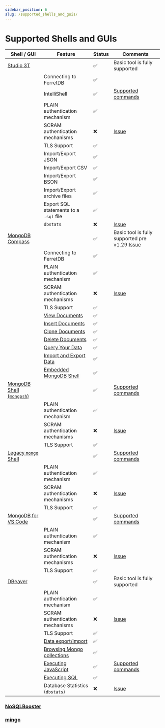 ```yaml
---
sidebar_position: 6
slug: /supported_shells_and_guis/
---
```


# Supported Shells and GUIs

<!--
    blah blah blah
-->

| Shell / GUI                            | Feature                                 | Status      | Comments                                                   |
| -------------------------------------- | --------------------------------------- | ----------- | ---------------------------------------------------------- |
| [Studio 3T](https://studio3t.com/)     |                                         | ✅          | Basic tool is fully supported                              |
|                                        | Connecting to FerretDB                  | ✅          |                                                            |
|                                        | IntelliShell                            | ✅          | [Supported commands](/website/docs/reference/supported_commands.md)                              |
|                                        | PLAIN authentication mechanism          | ✅          |                                                            |
|                                        | SCRAM authentication mechanisms         | ❌          | [Issue](https://github.com/FerretDB/FerretDB/issues/2012)  |
|                                        | TLS Support                             | ✅          |                                                            |
|                                        | Import/Export JSON                      | ✅          |                                                            |
|                                        | Import/Export CSV                       | ✅          |                                                            |
|                                        | Import/Export BSON                      | ✅          |                                                            |
|                                        | Import/Export archive files             | ✅          |                                                            |
|                                        | Export SQL statements to a `.sql` file  | ✅          |                                                            |
|                                        | `dbstats`                            | ❌          | [Issue](https://github.com/FerretDB/FerretDB/issues/1346)  |
| [MongoDB Compass](https://www.mongodb.com/products/compass) |                    | ✅          | Basic tool is fully supported pre v1.29 [Issue](https://github.com/FerretDB/FerretDB/issues/153)                           |
|                                        | Connecting to FerretDB                  | ✅          |                                                            |
|                                        | PLAIN authentication mechanism          | ✅          |                                                            |
|                                        | SCRAM authentication mechanisms         | ❌          | [Issue](https://github.com/FerretDB/FerretDB/issues/2012)  |
|                                        | TLS Support                             | ✅          |                                                            |
|                                        | [View Documents](https://www.mongodb.com/docs/compass/current/documents/view/)        | ✅    | |
|                                        | [Insert Documents](https://www.mongodb.com/docs/compass/current/documents/insert/)    | ✅    |  |                                                                   |
|                                        | [Clone Documents](https://www.mongodb.com/docs/compass/current/documents/clone/)      | ✅    |  |
|                                        | [Delete Documents](https://www.mongodb.com/docs/compass/current/documents/delete/)    | ✅    | |
|                                        | [Query Your Data](https://www.mongodb.com/docs/compass/current/query/filter/)         | ✅    | |
|                                        | [Import and Export Data](https://www.mongodb.com/docs/compass/current/import-export/) | ✅    | |
|                                        | [Embedded MongoDB Shell](https://www.mongodb.com/docs/compass/current/embedded-shell/)| ✅    |                                                           |
| [MongoDB Shell (`mongosh`)](https://www.mongodb.com/docs/mongodb-shell/)|          | ✅    | [Supported commands](/website/docs/reference/supported_commands.md) |
|                                        | PLAIN authentication mechanism          | ✅          |                                                            |
|                                        | SCRAM authentication mechanisms         | ❌          | [Issue](https://github.com/FerretDB/FerretDB/issues/2012)  |
|                                        | TLS Support                             | ✅          |                                                            |
| [Legacy `mongo` Shell](https://www.mongodb.com/docs/v5.0/reference/program/mongo/)|          | ✅    | [Supported commands](/website/docs/reference/supported_commands.md) |
|                                        | PLAIN authentication mechanism          | ✅          |                                                            |
|                                        | SCRAM authentication mechanisms         | ❌          | [Issue](https://github.com/FerretDB/FerretDB/issues/2012)  |
|                                        | TLS Support                             | ✅          |                                                            |
| [MongoDB for VS Code](https://www.mongodb.com/products/vs-code) |          | ✅    | [Supported commands](/website/docs/reference/supported_commands.md) |
|                                        | PLAIN authentication mechanism          | ✅          |                                                            |
|                                        | SCRAM authentication mechanisms         | ❌          | [Issue](https://github.com/FerretDB/FerretDB/issues/2012)  |
|                                        | TLS Support                             | ✅          |
| [DBeaver](https://dbeaver.com/docs/wiki/MongoDB/)|          | ✅    | Basic tool is fully supported |
|                                        | PLAIN authentication mechanism          | ✅          |                                                            |
|                                        | SCRAM authentication mechanisms         | ❌          | [Issue](https://github.com/FerretDB/FerretDB/issues/2012)  |
|                                        | TLS Support                             | ✅          |
|                                        | [Data export/import](https://dbeaver.com/docs/wiki/Data-transfer/)                    | ✅          |                                                            |
|                                        | [Browsing Mongo collections](https://dbeaver.com/docs/wiki/MongoDB/#browsing-mongo-collections)                    | ✅          |                                                            |
|                                        | [Executing JavaScript](https://dbeaver.com/docs/wiki/MongoDB/#executing-javascript)                    | ✅          | [Supported commands](/website/docs/reference/supported_commands.md)                                                           |
|                                        | [Executing SQL](https://dbeaver.com/docs/wiki/MongoDB/#executing-sql)                    | ✅          |                                                            |                                                  |
|                                        | Database Statistics (`dbstats`) | ❌    | [Issue](https://github.com/FerretDB/FerretDB/issues/1346) |

### [NoSQLBooster](https://nosqlbooster.com/)

### [mingo](https://mingo.io/)
